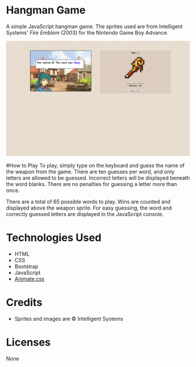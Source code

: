 # Hangman Game
A simple JavaScript hangman game. The sprites used are from Intelligent Systems' _Fire Emblem_ (2003) for the Nintendo Game Boy Advance.

![Screenshot](/assets/images/screenshots/screenshot.png "Hangman Screenshot")

#How to Play
To play, simply type on the keyboard and guess the name of the weapon from the game. There are ten guesses per word, and only letters are allowed to be guessed. Incorrect letters will be displayed beneath the word blanks. There are no penalties for guessing a letter more than once.

There are a total of 65 possible words to play. Wins are counted and displayed above the weapon sprite. For easy guessing, the word and correctly guessed letters are displayed in the JavaScript console.

# Technologies Used
* HTML
* CSS
* Bootstrap
* JavaScript
* [Animate.css](https://daneden.github.io/animate.css)

# Credits
* Sprites and images are &copy; Intelligent Systems

# Licenses
None